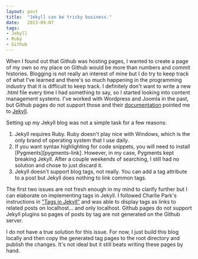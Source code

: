 ```yaml
---
layout: post
title:  "Jekyll can be tricky business."
date:   2013-09-07
tags:
- Jekyll
- Ruby
- Github
---
```


When I found out that Github was hosting pages, I wanted to create a page of my own so my place on Github would be more than numbers and commit histories. 
Blogging is not really an interest of mine but I do try to keep track of what I've learned and there's so much happening in the programming industry that it is 
difficult to keep track. I definitely don't want to write a new .html file every time I had something to say, so I started looking into content management systems. 
I've worked with Wordpress and Joomla in the past, but Github pages do not support those and their [documentation][github-pages] pointed me to [Jekyll][jekyll].

Setting up my Jekyll blog was not a simple task for a few reasons:
<ol>
	<li>Jekyll requires Ruby. Ruby doesn't play nice with Windows, which is the only brand of operating system that I use daily.</li>
	<li>If you want syntax highlighting for code snippets, you will need to install [Pygments][pygments-link]. However, in my case, Pygments kept breaking Jekyll. 
	After a couple weekends of searching, I still had no solution and chose to just discard it.</li>
	<li>Jekyll doesn't support blog tags, not really. You can add a tag attribute to a post but Jekyll does nothing to link common tags.</li>
</ol>

The first two issues are not fresh enough in my mind to clarify further but I can elaborate on implementing tags in Jekyll. I followed Charlie Park's 
instructions in ["Tags in Jekyll"][jekyll-tags] and was able to display tags as links to related posts on localhost... and only localhost. Github pages do not 
support Jekyll plugins so pages of posts by tag are not generated on the Github server.

I do not have a true solution for this issue. For now, I just build this blog locally and then copy the generated tag pages to the root directory and 
publish the changes. It's not ideal but it still beats writing these pages by hand.

[github-pages]: http://pages.github.com/
[jekyll]: http://jekyllrb.com
[pygments-link]: http://pygments.org/
[jekyll-tags]: http://charliepark.org/tags-in-jekyll/